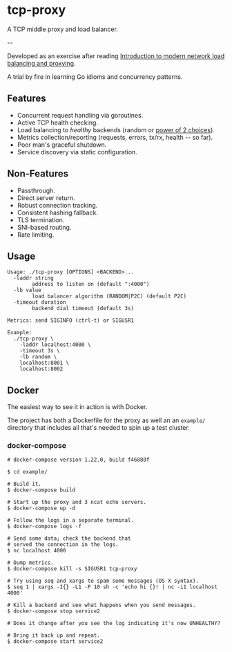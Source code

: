 # tcp-proxy

A TCP middle proxy and load balancer.

--

Developed as an exercise after reading [Introduction to modern network load balancing and proxying](https://blog.envoyproxy.io/introduction-to-modern-network-load-balancing-and-proxying-a57f6ff80236).

A trial by fire in learning Go idioms and concurrency patterns.

## Features
- Concurrent request handling via goroutines.
- Active TCP health checking.
- Load balancing to _healthy_ backends (random or [power of 2 choices](https://brooker.co.za/blog/2012/01/17/two-random.html)).
- Metrics collection/reporting (requests, errors, tx/rx, health -- so far).
- Poor man's graceful shutdown.
- Service discovery via static configuration.

## Non-Features
- Passthrough.
- Direct server return.
- Robust connection tracking.
- Consistent hashing fallback.
- TLS termination.
- SNI-based routing.
- Rate limiting.

## Usage
```
Usage: ./tcp-proxy [OPTIONS] <BACKEND>...
  -laddr string
    	address to listen on (default ":4000")
  -lb value
    	load balancer algorithm (RANDOM|P2C) (default P2C)
  -timeout duration
    	backend dial timeout (default 3s)

Metrics: send SIGINFO (ctrl-t) or SIGUSR1

Example:
  ./tcp-proxy \
	-laddr localhost:4000 \
	-timeout 3s \
	-lb random \
	localhost:8001 \
	localhost:8002
```

## Docker
The easiest way to see it in action is with Docker.

The project has both a Dockerfile for the proxy as well an an `example/`
directory that includes all that's needed to spin up a test cluster.

### docker-compose

```
# docker-compose version 1.22.0, build f46880f

$ cd example/

# Build it.
$ docker-compose build

# Start up the proxy and 3 ncat echo servers.
$ docker-compose up -d

# Follow the logs in a separate terminal.
$ docker-compose logs -f

# Send some data; check the backend that
# served the connection in the logs.
$ nc localhost 4000

# Dump metrics.
$ docker-compose kill -s SIGUSR1 tcp-proxy

# Try using seq and xargs to spam some messages (OS X syntax).
$ seq 1 | xargs -I{} -L1 -P 10 sh -c 'echo hi {}! | nc -i1 localhost 4000'

# Kill a backend and see what happens when you send messages.
$ docker-compose stop service2

# Does it change after you see the log indicating it's now UNHEALTHY?

# Bring it back up and repeat.
$ docker-compose start service2
```
